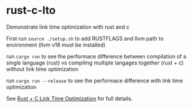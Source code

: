 # rust-c-lto
Demonstrate link time optimization with rust and c

First run `source ./setup.sh` to add RUSTFLAGS and llvm path to environment (llvm v18 must be installed)

run `cargo run` to see the performace difference between compilation of a single language (rust) vs compiling multiple langages together (rust + c) without link time optimization

run `cargo run --release` to see the performace difference with link time optimization

See [Rust + C Link Time Optimization](https://qformic.com/en-US/posts/rust-c-lto) for full details.
